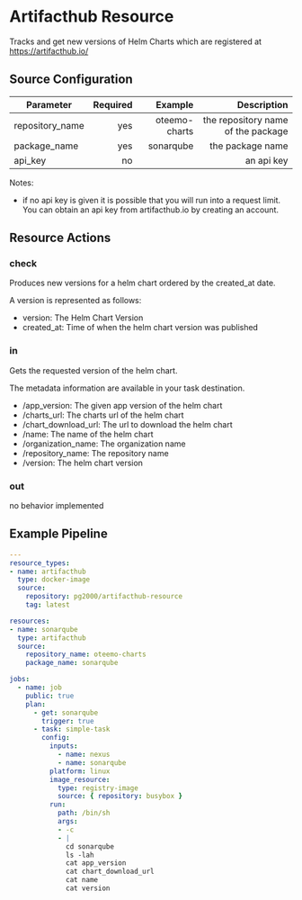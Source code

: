 # Artifacthub Resource

Tracks and get new versions of Helm Charts which are registered 
at https://artifacthub.io/

## Source Configuration

| Parameter         | Required  | Example       | Description                           |
| ------------------|----------:|--------------:|--------------------------------------:|
| repository_name   | yes       | oteemo-charts | the repository name of the package    |
| package_name      | yes       | sonarqube     | the package name                      |
| api_key           | no        | <api-key>     | an api key                            |

Notes:

- if no api key is given it is possible that you will run into a request limit. 
You can obtain an api key from artifacthub.io by creating an account.
  

## Resource Actions

### check

Produces new versions for a helm chart ordered by the created_at date. 

A version is represented as follows:

- version: The Helm Chart Version
- created_at: Time of when the helm chart version was published

### in

Gets the requested version of the helm chart. 

The metadata information are available in your task destination.

- /app_version: The given app version of the helm chart
- /charts_url: The charts url of the helm chart 
- /chart_download_url: The url to download the helm chart
- /name: The name of the helm chart
- /organization_name: The organization name
- /repository_name: The repository name
- /version: The helm chart version

### out

no behavior implemented

## Example Pipeline

```yaml
---
resource_types:
- name: artifacthub
  type: docker-image
  source:
    repository: pg2000/artifacthub-resource
    tag: latest

resources:
- name: sonarqube
  type: artifacthub
  source:
    repository_name: oteemo-charts
    package_name: sonarqube

jobs:
  - name: job
    public: true
    plan:
      - get: sonarqube
        trigger: true
      - task: simple-task
        config:
          inputs:
            - name: nexus
            - name: sonarqube
          platform: linux
          image_resource:
            type: registry-image
            source: { repository: busybox }
          run:
            path: /bin/sh
            args:
            - -c
            - |
              cd sonarqube
              ls -lah
              cat app_version
              cat chart_download_url
              cat name
              cat version

```